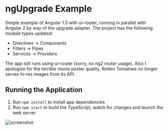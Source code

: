 # ngUpgrade Example

Simple example of Angular 1.5 with ui-router, running in parallel with Angular 2 by way of the upgrade adapter. The project has the following module types updated:

* Directives -> Components
* Filters -> Pipes
* Services -> Providers

The app still runs using ui-router (sorry, no ng2 router usage). Also I apologize for the terrible movie poster quality, Rotten Tomatoes no longer serves hi-res images from its API.

## Running the Application

1. Run `npm install` to install app dependencies
2. Run `npm start` to build the TypeScript, watch for changes and launch the web server

![screenshot](http://i.imgur.com/InN0V5y.png)
